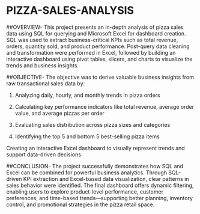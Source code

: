 # PIZZA-SALES-ANALYSIS

##OVERVIEW-
This project presents an in-depth analysis of pizza sales data using SQL for querying and Microsoft Excel for dashboard creation. SQL was used to extract business-critical KPIs such as total revenue, orders, quantity sold, and product performance. Post-query data cleaning and transformation were performed in Excel, followed by building an interactive dashboard using pivot tables, slicers, and charts to visualize the trends and business insights.

##OBJECTIVE-
The objective was to derive valuable business insights from raw transactional sales data by:

1. Analyzing daily, hourly, and monthly trends in pizza orders

2. Calculating key performance indicators like total revenue, average order value, and average pizzas per order

3. Evaluating sales distribution across pizza sizes and categories

4. Identifying the top 5 and bottom 5 best-selling pizza items

Creating an interactive Excel dashboard to visually represent trends and support data-driven decisions

##CONCLUSION-
The project successfully demonstrates how SQL and Excel can be combined for powerful business analytics. Through SQL-driven KPI extraction and Excel-based data visualization, clear patterns in sales behavior were identified. The final dashboard offers dynamic filtering, enabling users to explore product-level performance, customer preferences, and time-based trends—supporting better planning, inventory control, and promotional strategies in the pizza retail space.
